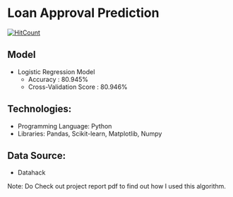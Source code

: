 # Loan Approval Prediction
[![HitCount](http://hits.dwyl.io/ParthS007/Loan-Approval-Prediction.svg)](https://github.com/shubhamvgarg/bankloan)

## Model
- Logistic Regression Model 
    - Accuracy : 80.945%
    - Cross-Validation Score : 80.946%

## Technologies:
- Programming Language: Python
- Libraries: Pandas, Scikit-learn, Matplotlib, Numpy

## Data Source:
- Datahack

Note: Do Check out project report pdf to find out how I used this algorithm.
